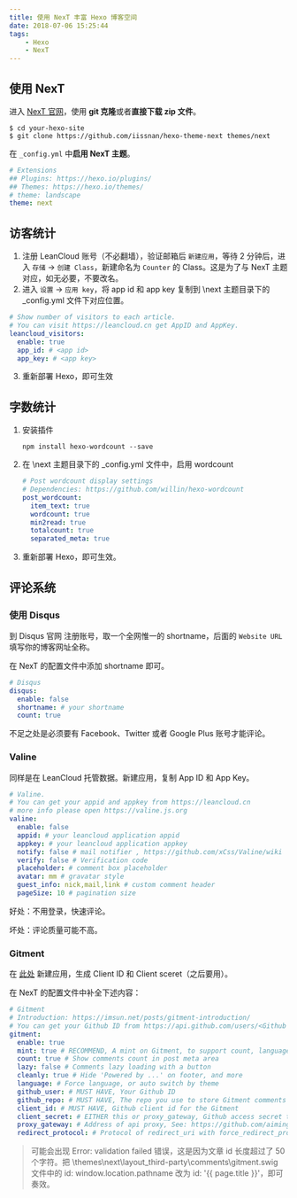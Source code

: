 ```yaml
---
title: 使用 NexT 丰富 Hexo 博客空间
date: 2018-07-06 15:25:44
tags:
	- Hexo
	- NexT
---
```


## 使用 NexT

进入 [NexT 官网](https://theme-next.iissnan.com/getting-started.html)，使用 **git 克隆**或者**直接下载 zip 文件**。

``` 
$ cd your-hexo-site
$ git clone https://github.com/iissnan/hexo-theme-next themes/next
```

在 `_config.yml` 中**启用 NexT 主题**。

``` yaml
# Extensions
## Plugins: https://hexo.io/plugins/
## Themes: https://hexo.io/themes/
# theme: landscape
theme: next
```

<!-- more -->

## 访客统计

1. 注册 LeanCloud 账号（不必翻墙），验证邮箱后 `新建应用`，等待 2 分钟后，进入 `存储` -> `创建 Class`，新建命名为 `Counter` 的 Class。这是为了与 NexT 主题对应，如无必要，不要改名。
2.  进入 `设置` -> `应用 key`，将 app id 和 app key 复制到 \next 主题目录下的 _config.yml 文件下对应位置。

``` yaml
# Show number of visitors to each article.
# You can visit https://leancloud.cn get AppID and AppKey.
leancloud_visitors:
  enable: true
  app_id: # <app id>
  app_key: # <app key>
```

3. 重新部署 Hexo，即可生效

## 字数统计

1. 安装插件

   ```
   npm install hexo-wordcount --save
   ```

2. 在 \next 主题目录下的 _config.yml 文件中，启用 wordcount

   ``` yaml
   # Post wordcount display settings
   # Dependencies: https://github.com/willin/hexo-wordcount
   post_wordcount:
     item_text: true
     wordcount: true
     min2read: true
     totalcount: true
     separated_meta: true
   ```

3. 重新部署 Hexo，即可生效。

## 评论系统

### 使用 Disqus

到 Disqus 官网 注册账号，取一个全网惟一的 shortname，后面的 `Website URL` 填写你的博客网址全称。

在 NexT 的配置文件中添加 shortname 即可。

``` yaml
# Disqus
disqus:
  enable: false
  shortname: # your shortname
  count: true
```



不足之处是必须要有 Facebook、Twitter 或者 Google Plus 账号才能评论。

### Valine

同样是在 LeanCloud 托管数据。新建应用，复制 App ID 和 App Key。

``` yaml
# Valine.
# You can get your appid and appkey from https://leancloud.cn
# more info please open https://valine.js.org
valine:
  enable: false
  appid: # your leancloud application appid
  appkey: # your leancloud application appkey
  notify: false # mail notifier , https://github.com/xCss/Valine/wiki
  verify: false # Verification code
  placeholder: # comment box placeholder
  avatar: mm # gravatar style
  guest_info: nick,mail,link # custom comment header
  pageSize: 10 # pagination size
```

好处：不用登录，快速评论。

坏处：评论质量可能不高。

### Gitment

在 [此处](https://github.com/settings/applications/new) 新建应用，生成 Client ID 和 Client sceret（之后要用）。

在 NexT 的配置文件中补全下述内容：

``` yaml
# Gitment
# Introduction: https://imsun.net/posts/gitment-introduction/
# You can get your Github ID from https://api.github.com/users/<Github username>
gitment:
  enable: true
  mint: true # RECOMMEND, A mint on Gitment, to support count, language and proxy_gateway
  count: true # Show comments count in post meta area
  lazy: false # Comments lazy loading with a button
  cleanly: true # Hide 'Powered by ...' on footer, and more
  language: # Force language, or auto switch by theme
  github_user: # MUST HAVE, Your Github ID
  github_repo: # MUST HAVE, The repo you use to store Gitment comments
  client_id: # MUST HAVE, Github client id for the Gitment
  client_secret: # EITHER this or proxy_gateway, Github access secret token for the Gitment
  proxy_gateway: # Address of api proxy, See: https://github.com/aimingoo/intersect
  redirect_protocol: # Protocol of redirect_uri with force_redirect_protocol when mint enabled
```

> 可能会出现 Error: validation failed 错误，这是因为文章 id 长度超过了 50 个字符。把 \themes\next\layout\_third-party\comments\gitment.swig 文件中的 id: window.location.pathname 改为 id: '{{ page.title }}'，即可奏效。

